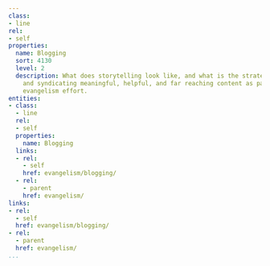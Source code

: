 ```yaml
---
class:
- line
rel:
- self
properties:
  name: Blogging
  sort: 4130
  level: 2
  description: What does storytelling look like, and what is the strategy for publishing
    and syndicating meaningful, helpful, and far reaching content as part of the wider
    evangelism effort.
entities:
- class:
  - line
  rel:
  - self
  properties:
    name: Blogging
  links:
  - rel:
    - self
    href: evangelism/blogging/
  - rel:
    - parent
    href: evangelism/
links:
- rel:
  - self
  href: evangelism/blogging/
- rel:
  - parent
  href: evangelism/
...
```

